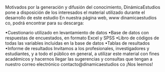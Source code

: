 Motivados por la generación y difusión del conocimiento, DinámicaEstudios pone a disposición de los
interesados el material utilizado durante el desarrollo de este estudio En nuestra página web,
www dinamicaestudios co, podrá encontrar para su descarga:

•Cuestionario utilizado en levantamiento de datos
•Base de datos con respuestas de encuestados, en formato Excel y SPSS
•Libro de códigos de todas las variables incluidas en la base de datos
•Tablas de resultados
•Informe de resultados
Invitamos a los profesionales, investigadores y estudiantes, y a todo el público en general, a utilizar este
material con fines académicos y hacernos llegar las sugerencias y consultas que tengan a nuestro
correo electrónico contacto@dinamicaestudios co
¡Nos leemos!
